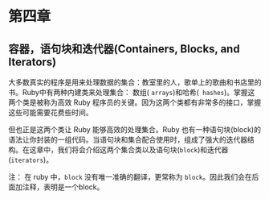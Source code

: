 第四章 
=========

容器，语句块和迭代器(Containers, Blocks, and Iterators)
---------------------------------------------------------------



大多数真实的程序是用来处理数据的集合：教室里的人，歌单上的歌曲和书店里的书。Ruby中有两种内建类来处理集合： 数组( `arrays`)和哈希(` hashes`)。掌握这两个类是被称为高效 Ruby  程序员的关键。因为这两个类都有非常多的接口，掌握这些可能需要花费些时间。

但也正是这两个类让 Ruby 能够高效的处理集合。Ruby 也有一种语句块(block)的语法让你封装的一组代码。当语句块和集合配合使用时，组成了强大的迭代器结构。在这章中，我们将会介绍这两个集合类以及语句块(`block`)和迭代器(`iterators`)。


注： 在 ruby 中，` block ` 没有唯一准确的翻译，更常称为 `block`。因此我们会在后面加注释，表明是一个block。